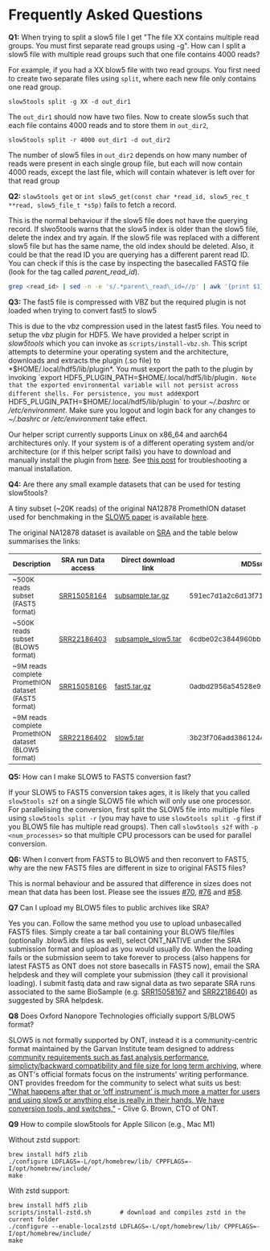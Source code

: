 # Frequently Asked Questions

**Q1:** When trying to split a slow5 file I get "The file XX contains multiple read groups. You must first separate read groups using -g". How can I split a slow5 file with multiple read groups such that one file contains 4000 reads?

For example, if you had a XX blow5 file with two read groups. You first need to create two separate files using `split`, where each new file only contains one read group.

`slow5tools split -g XX -d out_dir1`

The `out_dir1` should now have two files. Now to create slow5s such that each file contains 4000 reads and to store them in `out_dir2`,

`slow5tools split -r 4000 out_dir1 -d out_dir2`

The number of slow5 files in `out_dir2` depends on how many number of reads were present in each single group file, but each will now contain 4000 reads, except the last file, which will contain whatever is left over for that read group


**Q2:** `slow5tools get` or `int slow5_get(const char *read_id, slow5_rec_t **read, slow5_file_t *s5p)` fails to fetch a record.

This is the normal behaviour if the slow5 file does not have the querying record. If slwo5tools warns that the slow5 index is older than the slow5 file, delete the index and try again. If the slow5 file was replaced with a different slow5 file but has the same name, the old index should be deleted. Also, it could be that the read ID you are querying has a different parent read ID. You can check if this is the case by inspecting the basecalled FASTQ file (look for the tag called *parent_read_id*).

```bash
grep <read_id> | sed -n -e 's/.*parent\_read\_id=//p' | awk '{print $1}'
```


**Q3:** The fast5 file is compressed with VBZ but the required plugin is not loaded when trying to convert fast5 to slow5

This is due to the *vbz* compression used in the latest fast5 files. You need to setup the *vbz* plugin for HDF5. We have provided a helper script in *slow5tools* which you can invoke as `scripts/install-vbz.sh`. This script attempts to determine your operating system and the architecture, downloads and extracts the plugin (.so file) to *$HOME/.local/hdf5/lib/plugin*. You must export the path to the plugin by invoking `export HDF5_PLUGIN_PATH=$HOME/.local/hdf5/lib/plugin` . Note that the exported environmental variable will not persist across different shells. For persistence, you must add `export HDF5_PLUGIN_PATH=$HOME/.local/hdf5/lib/plugin` to your *~/.bashrc* or */etc/environment*. Make sure you logout and login back for any changes to *~/.bashrc* or */etc/environment* take effect.

Our helper script currently supports Linux on x86_64 and aarch64 architectures only. If your system is of a different operating system and/or architecture (or if this helper script fails) you have to download and manually install the plugin from [here](https://github.com/nanoporetech/vbz_compression/releases).
See [this post](https://github.com/nanoporetech/vbz_compression/issues/5) for troubleshooting a manual installation.

**Q4:** Are there any small example datasets that can be used for testing slow5tools?

A tiny subset (~20K reads) of the original NA12878 PromethION dataset used for benchmaking in the [SLOW5 paper](https://www.nature.com/articles/s41587-021-01147-4) is available [here](https://slow5.page.link/na12878_prom_subsub).

The original NA12878 dataset is available on [SRA](https://www.ncbi.nlm.nih.gov/sra?linkname=bioproject_sra_all&from_uid=744329) and the table below summarises the links:

| <sub>Description</sub>                                          | <sub>SRA run Data access</sub>                                                                                         | <sub>Direct download link</sub>  | <sub>MD5sum</sub>  |
|------------------------------------------------------|------------------------------------------------------------------------------------------------------------|----------------------|---|
| <sub>~500K reads subset (FAST5 format)</sub>                    | <sub>[SRR15058164](https://trace.ncbi.nlm.nih.gov/Traces/?view=run_browser&acc=SRR15058164&display=data-access)</sub> | <sub>[subsample.tar.gz](https://slow5.page.link/na12878_prom_sub)</sub>                     | <sub>591ec7d1a2c6d13f7183171be8d31fba</sub> |
| <sub>~500K reads subset (BLOW5 format)</sub>                    | <sub>[SRR22186403](https://trace.ncbi.nlm.nih.gov/Traces/?view=run_browser&acc=SRR22186403&display=data-access)</sub> |     <sub>[subsample_slow5.tar](https://slow5.page.link/na12878_prom_sub_slow5)</sub>                 | <sub>6cdbe02c3844960bb13cf94b9c3173bb</sub> |
| <sub>~9M reads complete PromethION dataset (FAST5 format)</sub> | <sub>[SRR15058166](https://trace.ncbi.nlm.nih.gov/Traces/?view=run_browser&acc=SRR15058166&display=data-access)</sub> | <sub>[fast5.tar.gz](https://slow5.page.link/na12878_prom)</sub>                     | <sub>0adbd2956a54528e92dd8fe6d42d2fce</sub> |
| <sub>~9M reads complete PromethION dataset (BLOW5 format)</sub> | <sub>[SRR22186402](https://trace.ncbi.nlm.nih.gov/Traces/?view=run_browser&acc=SRR22186402&display=data-access)</sub> | <sub>[slow5.tar](https://slow5.page.link/na12878_prom_slow5)</sub>                         | <sub>3b23f706add38612445cd4f5204ae8b5</sub> |

**Q5:** How can I make SLOW5 to FAST5 conversion fast?

If your SLOW5 to FAST5 conversion takes ages, it is likely that you called `slow5tools s2f` on a single SLOW5 file which will only use one processor. For parallelising the conversion, first split the SLOW5 file into multiple files using `slow5tools split -r` (you may have to use `slow5tools split -g` first if you BLOW5 file has multiple read groups). Then call `slow5tools s2f` with `-p <num_processes>` so that multiple CPU processors can be used for parallel conversion.

**Q6:** When I convert from FAST5 to BLOW5 and then reconvert to FAST5, why are the new FAST5 files are different in size to original FAST5 files?

This is normal behaviour and be assured that difference in sizes does not mean that data has been lost. Please see the issues [#70](https://github.com/hasindu2008/slow5tools/issues/70), [#76](https://github.com/hasindu2008/slow5tools/issues/76) and [#58](https://github.com/hasindu2008/slow5tools/issues/58).

**Q7** Can I upload my BLOW5 files to public archives like SRA?

Yes you can. Follow the same method you use to upload unbasecalled FAST5 files. Simply create a tar ball containing your BLOW5 file/files (optionally .blow5.idx files as well), select ONT_NATIVE under the SRA submission format and upload as you would usually do. When the loading fails or the submission seem to take forever to process (also happens for latest FAST5 as ONT does not store basecalls in FAST5 now), email the SRA helpdesk and they will complete your submission (they call it provisional loading). I submit fastq data and raw signal data as two separate SRA runs associated to the same BioSample (e.g. [SRR15058167](https://trace.ncbi.nlm.nih.gov/Traces/?view=run_browser&acc=SRR15058167&display=data-access) and [SRR2218640](https://trace.ncbi.nlm.nih.gov/Traces/?view=run_browser&acc=SRR22186402&display=data-access)) as suggested by SRA helpdesk.

**Q8** Does Oxford Nanopore Technologies officially support S/BLOW5 format?

SLOW5 is not formally supported by ONT, instead it is a community-centric format maintained by the Garvan Institute team designed to address [community requirements such as fast analysis performance, simplicty/backward compatibility and file size for long term archiving](https://hasindu2008.github.io/slow5specs/design.html), where as ONT's official formats focus on the instruments' writing performance. ONT provides freedom for the community to select what suits us best: ["What happens after that or ‘off instrument’ is much more a matter for users and using slow5 or anything else is really in their hands. We have conversion tools, and switches."]() - Clive G. Brown, CTO of ONT.

**Q9** How to compile slow5tools for Apple Silicon (e.g., Mac M1)

Without zstd support:
```
brew install hdf5 zlib
./configure LDFLAGS=-L/opt/homebrew/lib/ CPPFLAGS=-I/opt/homebrew/include/
make
```

With zstd support:
```
brew install hdf5 zlib
scripts/install-zstd.sh        # download and compiles zstd in the current folder
./configure --enable-localzstd LDFLAGS=-L/opt/homebrew/lib/ CPPFLAGS=-I/opt/homebrew/include/
make
```
